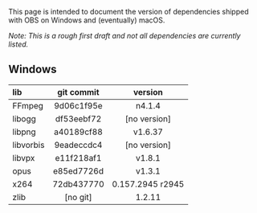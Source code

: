 This page is intended to document the version of dependencies shipped with OBS on Windows and (eventually) macOS.

*Note: This is a rough first draft and not all dependencies are currently listed.*

## Windows

| lib | git commit | version |
| :--- | :---: | :---: |
| FFmpeg | 9d06c1f95e | n4.1.4 |
| libogg | df53eebf72 | [no version] |
| libpng | a40189cf88 | v1.6.37
| libvorbis | 9eadeccdc4 | [no version] |
| libvpx | e11f218af1 | v1.8.1 |
| opus | e85ed7726d | v1.3.1 |
| x264 | 72db437770 | 0.157.2945 r2945 |
| zlib | [no git] | 1.2.11 |